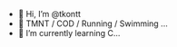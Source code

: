 - 👋 Hi, I’m @tkontt
- 👀 TMNT / COD / Running / Swimming ...
- 🌱 I’m currently learning  C...

<!---
tkontt/tkontt is a ✨ special ✨ repository because its `README.md` (this file) appears on your GitHub profile.
You can click the Preview link to take a look at your changes.
--->
